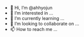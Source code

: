 - 👋 Hi, I’m @ahhyojun
- 👀 I’m interested in ...
- 🌱 I’m currently learning ...
- 💞️ I’m looking to collaborate on ...
- 📫 How to reach me ...

<!---
ahhyojun/ahhyojun is a ✨ special ✨ repository because its `README.md` (this file) appears on your GitHub profile.
You can click the Preview link to take a look at your changes.
--->
